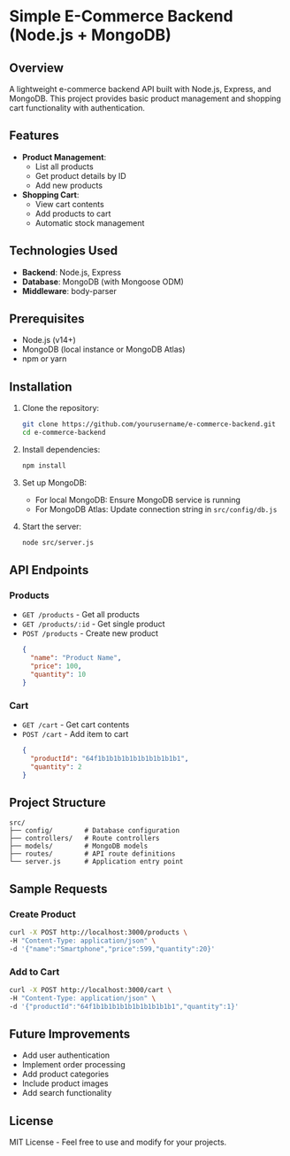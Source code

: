 # Simple E-Commerce Backend (Node.js + MongoDB)

## Overview
A lightweight e-commerce backend API built with Node.js, Express, and MongoDB. This project provides basic product management and shopping cart functionality with authentication.

## Features
- **Product Management**:
  - List all products
  - Get product details by ID
  - Add new products
- **Shopping Cart**:
  - View cart contents
  - Add products to cart
  - Automatic stock management

## Technologies Used
- **Backend**: Node.js, Express
- **Database**: MongoDB (with Mongoose ODM)
- **Middleware**: body-parser

## Prerequisites
- Node.js (v14+)
- MongoDB (local instance or MongoDB Atlas)
- npm or yarn

## Installation
1. Clone the repository:
   ```bash
   git clone https://github.com/yourusername/e-commerce-backend.git
   cd e-commerce-backend
   ```

2. Install dependencies:
   ```bash
   npm install
   ```

3. Set up MongoDB:
   - For local MongoDB: Ensure MongoDB service is running
   - For MongoDB Atlas: Update connection string in `src/config/db.js`

4. Start the server:
   ```bash
   node src/server.js
   ```

## API Endpoints

### Products
- `GET /products` - Get all products
- `GET /products/:id` - Get single product
- `POST /products` - Create new product
  ```json
  {
    "name": "Product Name",
    "price": 100,
    "quantity": 10
  }
  ```

### Cart
- `GET /cart` - Get cart contents
- `POST /cart` - Add item to cart
  ```json
  {
    "productId": "64f1b1b1b1b1b1b1b1b1b1b1",
    "quantity": 2
  }
  ```

## Project Structure
```
src/
├── config/        # Database configuration
├── controllers/   # Route controllers
├── models/        # MongoDB models
├── routes/        # API route definitions
└── server.js      # Application entry point
```

## Sample Requests

### Create Product
```bash
curl -X POST http://localhost:3000/products \
-H "Content-Type: application/json" \
-d '{"name":"Smartphone","price":599,"quantity":20}'
```

### Add to Cart
```bash
curl -X POST http://localhost:3000/cart \
-H "Content-Type: application/json" \
-d '{"productId":"64f1b1b1b1b1b1b1b1b1b1b1","quantity":1}'
```

## Future Improvements
- Add user authentication
- Implement order processing
- Add product categories
- Include product images
- Add search functionality

## License
MIT License - Feel free to use and modify for your projects.